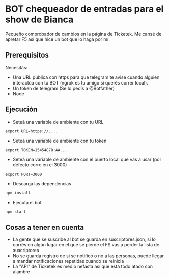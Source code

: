 # BOT chequeador de entradas para el show de Bianca

Pequeño comprobador de cambios en la página de Ticketek. Me cansé de apretar F5 así que hice un bot que lo haga por mí.

## Prerequisitos

Necesitás:

- Una URL pública con https para que telegram te avise cuando alguien interactúa con tu BOT (ngrok es tu amigo si querés correr local).
- Un token de telegram (Se lo pedís a @Botfather)
- Node

## Ejecución

- Seteá una variable de ambiente con tu URL

`export URL=https://....`

- Seteá una variable de ambiente con tu token

`export TOKEN=15454878:AA...`

- Seteá una variable de ambiente con el puerto local que vas a usar (por defecto corre en el 3000)

`export PORT=3000`

- Descargá las dependencias

`npm install`

- Ejecutá el bot

`npm start`

## Cosas a tener en cuenta

- La gente que se suscribe al bot se guarda en suscriptores.json, si lo corrés en algún lugar en el que se pierde el FS vas a perder la lista de suscriptores
- No se guarda registro de si se notificó o no a las personas, puede llegar a mandar notificaciones repetidas cuando se reinicia
- La "API" de Ticketek es medio nefasta así que está todo atado con alambre
